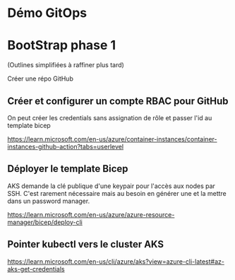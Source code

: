 # Démo GitOps 
# BootStrap phase 1 
(Outlines simplifiées à raffiner plus tard)

Créer une répo GitHub

## Créer et configurer un compte RBAC pour GitHub
On peut créer les credentials sans assignation de rôle et passer l'id au template bicep

https://learn.microsoft.com/en-us/azure/container-instances/container-instances-github-action?tabs=userlevel

## Déployer le template Bicep 
AKS demande la clé publique d'une keypair pour l'accès aux nodes par SSH. C'est rarement nécessaire mais au besoin en générer une et la mettre dans un password manager.

https://learn.microsoft.com/en-us/azure/azure-resource-manager/bicep/deploy-cli

## Pointer kubectl vers le cluster AKS 
https://learn.microsoft.com/en-us/cli/azure/aks?view=azure-cli-latest#az-aks-get-credentials
